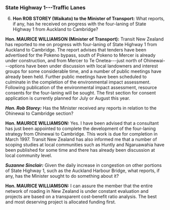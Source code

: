 ### State Highway 1---Traffic Lanes

6. **Hon ROB STOREY (Waikato) to the Minister of Transport:** What reports, if any, has he received on progress with the four-laning of State Highway 1 from Auckland to Cambridge?

**Hon. MAURICE WILLIAMSON (Minister of Transport):** Transit New Zealand has reported to me on progress with four-laning of State Highway 1 from Auckland to Cambridge. The report advises that tenders have been advertised for the Pokeno bypass, south of Pokeno to Mercer is already under construction, and from Mercer to Te Onetea---just north of Ohinewai---options have been under discussion with local landowners and interest groups for some considerable time, and a number of public meetings have already been held. Further public meetings have been scheduled to culminate in the completion of the environmental impact assessment. Following publication of the environmental impact assessment, resource consents for the four-laning will be sought. The first section for consent application is currently planned for July or August this year.

***Hon. Rob Storey:*** Has the Minister received any reports in relation to the Ohinewai to Cambridge section?

**Hon. MAURICE WILLIAMSON:** Yes. I have been advised that a consultant has just been appointed to complete the development of the four-laning strategy from Ohinewai to Cambridge. This work is due for completion in March 1997. Transit New Zealand has also informed me that a number of scoping studies at local communities such as Huntly and Ngaruawahia have been published for some time and there has already been discussion at local community level.

***Suzanne Sinclair:*** Given the daily increase in congestion on other portions of State Highway 1, such as the Auckland Harbour Bridge, what reports, if any, has the Minister sought to do something about it?

**Hon. MAURICE WILLIAMSON:** I can assure the member that the entire network of roading in New Zealand is under constant evaluation and projects are based on a transparent cost-benefit ratio analysis. The best and most deserving project is allocated funding first.